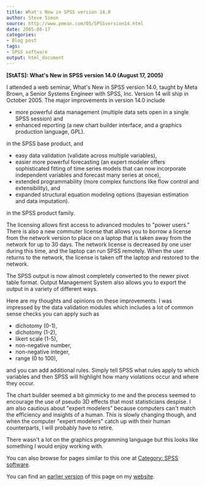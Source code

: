 ```yaml
---
title: What's New in SPSS version 14.0
author: Steve Simon
source: http://www.pmean.com/05/SPSSversion14.html
date: 2005-08-17
categories:
- Blog post
tags:
- SPSS software
output: html_document
---
```

**[StATS]:** **What's New in SPSS version 14.0
(August 17, 2005)**

I attended a web seminar, What's New in SPSS version 14.0, taught by
Meta Brown, a Senior Systems Engineer with SPSS, Inc. Version 14 will
ship in October 2005. The major improvements in version 14.0 include

-   more powerful data management (multiple data sets open in a single
    SPSS session) and
-   enhanced reporting (a new chart builder interface, and a graphics
    production language, GPL).

in the SPSS base product, and

-   easy data validation (validate across multiple variables),
-   easier more powerful forecasting (an expert modeler offers
    sophisticated fitting of time series models that can now incorporate
    independent variables and forecast many series at once),
-   extended programmability (more complex functions like flow control
    and extensibility), and
-   expanded structural equation modeling options (bayesian estimation
    and data imputation).

in the SPSS product family.

The licensing allows first access to advanced modules to "power
users." There is also a new commuter license that allows you to borrow
a license from the network version to place on a laptop that is taken
away from the network for up to 30 days. The network license is
decreased by one user during this time, and the laptop can run SPSS
remotely. When the user returns to the network, the license is taken off
the laptop and restored to the network.

The SPSS output is now almost completely converted to the newer pivot
table format. Output Management System also allows you to export the
output in a variety of different ways.

Here are my thoughts and opinions on these improvements. I was impressed
by the data validation modules which includes a lot of common sense
checks you can apply such as

-   dichotomy (0-1),
-   dichotomy (1-2),
-   likert scale (1-5),
-   non-negative number,
-   non-negative integer,
-   range (0 to 100),

and you can add additional rules. Simply tell SPSS what rules apply to
which variables and then SPSS will highlight how many violations occur
and where they occur.

The chart builder seemed a bit gimmicky to me and the process seemed to
encourage the use of pseudo 3D effects that most statisticians despise.
I am also cautious about "expert modelers" because computers can't
match the efficiency and insights of a human. This is slowly changing
though, and when the computer "expert modelers" catch up with their
human counterparts, I will probably have to retire.

There wasn't a lot on the graphics programming language but this looks
like something I would enjoy working with.

You can also browse
for pages similar to this one at [Category: SPSS
software](../category/SpssSoftware.html).

You can find an [earlier version][sim1] of this page on my [website][sim2].

[sim1]: http://www.pmean.com/05/SPSSVersion14.html
[sim2]: http://www.pmean.com

